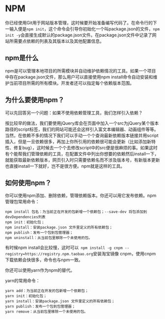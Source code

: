 # NPM

你已经使用Git用于网站版本管理，这时候要开始准备编写代码了。在命令行的下一输入便是`npm init`，这个命令会引导你初始化一个叫package.json的文件，`npm init -y`会直接生成默认的package.json文件。在package.json文件中记录了网站所需要点依赖的列表及其版本以及其他配置信息。

## npm是什么

npm是可以管理本地项目的所需模块并自动维护依赖情况的工具。如果一个项目中存在package.json文件，那么用户可以直接使用npm install命令自动安装和维护当前项目所需的所有模块。开发者还可以指定每个依赖版本范围。

## 为什么要使用npm？

可以先回答另一个问题：如果不使用依赖管理工具，我们怎样引入依赖？

按比较早的做法，我们要使用jQuery库会在页面中加入一个src为jQuery某个版本路径的script标签，我们的网站可能还会这样引入富文本编辑器、动画组件等等。当然，在依赖不多的情况下我们可以手动一个个查询最新依赖版本链接并用script插入，但是一旦依赖很多，再加上你所引用的依赖很可能会更新（比如添加新特性、修复bug），这时候去一个个去修改script中的src便是很麻烦的事。如果这时有个能帮我们管理依赖的工具，在配置文件中列出你想要的依赖然后install一下，就能获取最新依赖版本，网页引入时只需要依赖名而不涉及版本号，有新版本更新也直接install一下就好，岂不是很方便。npm就是这样的工具。

## 如何使用npm？

你可以使用npm添加、删除依赖，管理依赖版本。你还可以用它发布依赖。npm管理包常用命令：

```
npm install 包名：为当前正在开发的包新增一个依赖包；--save-dev 将包添加到devDependencies列表
npm init：初始化包；
npm install：安装package.json 文件里定义的所有依赖包；
npm publish：发布一个包到包管理器；
npm uninstall：从当前包里移除一个未使用的包。
```
有时候npm install会比较慢，这时可以` npm install -g cnpm --registry=https://registry.npm.taobao.org`安装淘宝镜像 cnpm，使用cnpm下载依赖会快很多，命令也与npm一致。

你还可以使用yarn作为npm的替代。

yarn的常用命令：

```
yarn add：为当前正在开发的包新增一个依赖包；
yarn init：初始化包；
yarn install：安装package.json 文件里定义的所有依赖包；
yarn publish：发布一个包到包管理器；
yarn remove：从当前包里移除一个未使用的包。
```